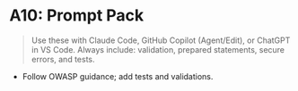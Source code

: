 # A10: Prompt Pack

> Use these with Claude Code, GitHub Copilot (Agent/Edit), or ChatGPT in VS Code.
> Always include: validation, prepared statements, secure errors, and tests.

- Follow OWASP guidance; add tests and validations.
